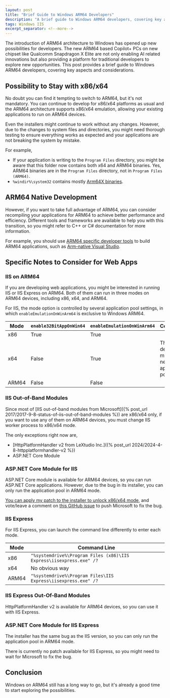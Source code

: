 ```yaml
---
layout: post
title: "Brief Guide to Windows ARM64 Developers"
description: "A brief guide to Windows ARM64 developers, covering key aspects and considerations. Possibility to stay with x86/x64, ARM64 native development, specific notes to consider for web apps are all covered."
tags: Windows IIS
excerpt_separator: <!--more-->
---
```


The introduction of ARM64 architecture to Windows has opened up new possibilities for developers. The new ARM64 based Copilot+ PCs on new chipset like Qualcomm Snapdragon X Elite are not only enabling AI related innovations but also providing a platform for traditional developers to explore new opportunities. This post provides a brief guide to Windows ARM64 developers, covering key aspects and considerations.
<!--more-->

## Possibility to Stay with x86/x64

No doubt you can find it tempting to switch to ARM64, but it's not mandatory. You can continue to develop for x86/x64 platforms as usual and the ARM64 architecture supports x86/x64 emulation, allowing your existing applications to run on ARM64 devices.

Even the installers might continue to work without any changes. However, due to the changes to system files and directories, you might need thorough testing to ensure everything works as expected and your applications are not breaking the system by mistake.

For example,

* If your application is writing to the `Program Files` directory, you might be aware that this folder now contains both x64 and ARM64 binaries. Yes, ARM64 binaries are in the `Program Files` directory, not in `Program Files (ARM64)`.
* `%windir%\system32` contains mostly [Arm64X binaries](https://learn.microsoft.com/windows/arm/arm64x-build).

## ARM64 Native Development

However, if you want to take full advantage of ARM64, you can consider recompiling your applications for ARM64 to achieve better performance and efficiency. Different tools and frameworks are available to help you with this transition, so you might refer to C++ or C# documentation for more information.

For example, you should use [ARM64 specific developer tools](https://learn.microsoft.com/windows/arm/overview#find-tools-for-arm-development) to build ARM64 applications, such as [Arm-native Visual Studio](https://learn.microsoft.com/visualstudio/install/visual-studio-on-arm-devices).

## Specific Notes to Consider for Web Apps

### IIS on ARM64

If you are developing web applications, you might be interested in running IIS or IIS Express on ARM64. Both of them can run in three modes on ARM64 devices, including x86, x64, and ARM64.

For IIS, the mode option is controlled by several application pool settings, in which `enableEmulationOnWinArm64` is exclusive to Windows ARM64.

| Mode | `enable32BitAppOnWin64` | `enableEmulationOnWinArm64` | Comments |
| --- | --- | --- | --- |
| x86 | True | True | |
| x64 | False | True | This is the default mode for new application pools. |
| ARM64 | False | False | |

### IIS Out-of-Band Modules

Since most of [IIS out-of-band modules from Microsoft]({% post_url 2017/2017-9-8-status-of-iis-out-of-band-modules %}) are x86/x64 only, if you want to use any of them on ARM64 devices, you must change IIS worker process to x86/x64 mode.

The only exceptions right now are,

* [HttpPlatformHandler v2 from LeXtudio Inc.]({% post_url 2024/2024-4-8-httpplatformhandler-v2 %})
* ASP.NET Core Module

### ASP.NET Core Module for IIS

ASP.NET Core module is available for ARM64 devices, so you can run ASP.NET Core applications. However, due to the bug in its installer, you can only run the application pool in ARM64 mode.

[You can apply my patch to the installer to unlock x86/x64 mode](https://github.com/lextm/ancm-arm64), and vote/leave a comment on [this GitHub issue](https://github.com/dotnet/aspnetcore/issues/47115) to push Microsoft to fix the bug.

### IIS Express

For IIS Express, you can launch the command line differently to enter each mode.

| Mode | Command Line |
| --- | --- |
| x86 | `"%systemdrive%\Program Files (x86)\IIS Express\iisexpress.exe" /?` |
| x64 | No obvious way |
| ARM64 | `"%systemdrive%\Program Files\IIS Express\iisexpress.exe" /?` |

### IIS Express Out-Of-Band Modules

HttpPlatformHandler v2 is available for ARM64 devices, so you can use it with IIS Express.

### ASP.NET Core Module for IIS Express

The installer has the same bug as the IIS version, so you can only run the application pool in ARM64 mode.

There is currently no patch available for IIS Express, so you might need to wait for Microsoft to fix the bug.

## Conclusion

Windows on ARM64 still has a long way to go, but it's already a good time to start exploring the possibilities.
